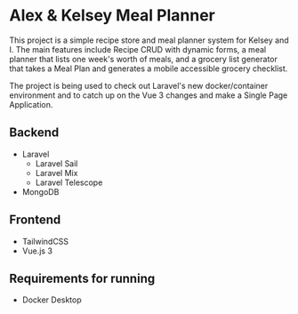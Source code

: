 # Alex & Kelsey Meal Planner
This project is a simple recipe store and meal planner system for Kelsey and I. The main features include Recipe CRUD with dynamic forms, a meal planner that lists one week's worth of meals, and a grocery list generator that takes a Meal Plan and generates a mobile accessible grocery checklist.

The project is being used to check out Laravel's new docker/container environment and to catch up on the Vue 3 changes and make a Single Page Application. 

## Backend
- Laravel
    - Laravel Sail
    - Laravel Mix
    - Laravel Telescope
- MongoDB

## Frontend
- TailwindCSS
- Vue.js 3

## Requirements for running
- Docker Desktop
